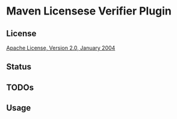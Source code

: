 Maven Licensese Verifier Plugin
===============================


License
-------
[Apache License, Version 2.0, January 2004](http://www.apache.org/licenses/)


Status
------

TODOs
-----

Usage
-----

